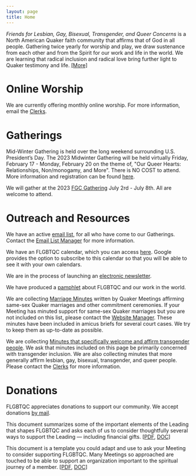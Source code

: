 ```yaml
---
layout: page
title: Home
---
```


_Friends for Lesbian, Gay, Bisexual, Transgender, and Queer Concerns_ is a North American Quaker faith community that affirms that of God in all people. Gathering twice yearly for worship and play, we draw sustenance from each other and from the Spirit for our work and life in the world. We are learning that radical inclusion and radical love bring further light to Quaker testimony and life. [[More]](/about)

# Online Worship
We are currently offering monthly online worship. For more information, email the [Clerks](mailto:{{layout.clerks.email}}).

# Gatherings
Mid-Winter Gathering is held over the long weekend surrounding U.S. President’s Day. The 2023 Midwinter Gathering will be held virtually Friday, February 17 - Monday, February 20 on the theme of, "Our Queer Hearts: Relationships, Non/monogamy, and More". There is NO COST to attend. More information and registration can be found [here](https://zoom.us/meeting/register/tJMud--qrDwoH9eC0yCvn6w_NT-UwZx73k4Q).

We will gather at the 2023 [FGC Gathering](https://www.fgcquaker.org/fgcprograms/the-gathering/) July 2rd - July 8th. All are welcome to attend.

# Outreach and Resources
We have an active [email list](/resources#listserv), for all who have come to our Gatherings. Contact the [Email List Manager](mailto:{{layout.email_list_manager.email}}) for more information.

We have an FLGBTQC calendar, which you can access [here](https://tinyurl.com/FLGBTQCalendar). Google provides the option to subscribe to this calendar so that you will be able to see it with your own calendars.

We are in the process of launching an [electronic newsletter](/resources#newsletter).

We have produced a [pamphlet](/resources#pamphlet) about FLGBTQC and our work in the world.

We are collecting [Marriage Minutes](/resources#marriageminutes) written by Quaker Meetings affirming same-sex Quaker marriages and other commitment ceremonies.  If your Meeting has minuted support for same-sex Quaker marriages but you are not included on this list, please contact the [Website Manager](mailto:{{layout.website_manager.email}}). These minutes have been included in amicus briefs for several court cases. We try to keep them as up-to-date as possible.

We are collecting [Minutes that specifically welcome and affirm transgender people](/resources#transminutes). We ask that minutes included on this page be primarily concerned with transgender inclusion.  We are also collecting minutes that more generally affirm lesbian, gay, bisexual, transgender, and queer people. Please contact the [Clerks](mailto:{{layout.clerks.email}}) for more information.
    
# Donations
FLGBTQC appreciates donations to support our community.  We accept donations [by mail](/donate).

This document summarizes some of the important elements of the Leading that shapes FLGBTQC and asks each of us to consider thoughtfully several ways to support the Leading &mdash; including financial gifts. [[PDF](/docs/donate/2009AppealActionFinances.pdf), [DOC](/docs/donate/2009AppealActionFinances.doc)]

This document is a template you could adapt and use to ask your Meeting to consider supporting FLGBTQC. Many Meetings so approached are touched to be able to support an organization important to the spiritual journey of a member. [[PDF](/docs/donate/2009MeetingRequest.pdf), [DOC](/docs/donate/2009MeetingRequest.doc)]

